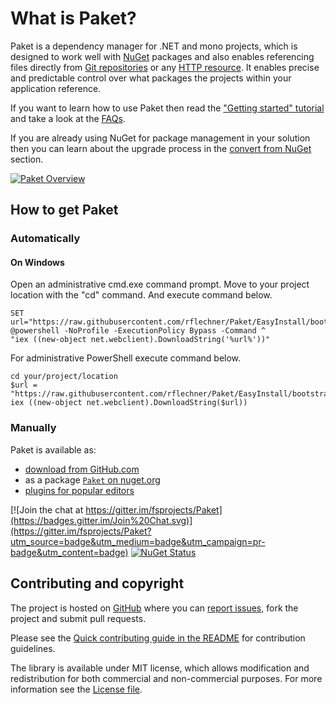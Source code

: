 # What is Paket?

Paket is a dependency manager for .NET and mono projects, which is designed to work well with [NuGet](https://www.nuget.org/) packages and also enables referencing files directly from [Git repositories](git-dependencies.html) or any [HTTP resource](http-dependencies.html).
It enables precise and predictable control over what packages the projects within your application reference. 

If you want to learn how to use Paket then read the ["Getting started" tutorial](getting-started.html) and take a look at the [FAQs](faq.html).

If you are already using NuGet for package management in your solution then you can learn about the upgrade process in the [convert from NuGet](getting-started.html#Automatic-NuGet-conversion) section.

<a href="img/paket-overview.png"><img src="img/paket-overview-small.png" alt="Paket Overview"></a>

## How to get Paket

### Automatically

#### On Windows

Open an administrative cmd.exe command prompt.
Move to your project location with the "cd" command.
And execute command below.

    SET url="https://raw.githubusercontent.com/rflechner/Paket/EasyInstall/bootstrappers/scripts/install.ps1"
    @powershell -NoProfile -ExecutionPolicy Bypass -Command ^
    "iex ((new-object net.webclient).DownloadString('%url%'))"

For administrative PowerShell execute command below.

    cd your/project/location
    $url = "https://raw.githubusercontent.com/rflechner/Paket/EasyInstall/bootstrappers/scripts/install.ps1"
    iex ((new-object net.webclient).DownloadString($url))

### Manually

Paket is available as:

  * [download from GitHub.com](https://github.com/fsprojects/Paket/releases/latest)
  * as a package [`Paket` on nuget.org](https://www.nuget.org/packages/Paket/) 
  * [plugins for popular editors](editor-support.html)

[![Join the chat at https://gitter.im/fsprojects/Paket](https://badges.gitter.im/Join%20Chat.svg)](https://gitter.im/fsprojects/Paket?utm_source=badge&utm_medium=badge&utm_campaign=pr-badge&utm_content=badge) [![NuGet Status](http://img.shields.io/nuget/v/Paket.svg?style=flat)](https://www.nuget.org/packages/Paket/)

Contributing and copyright
--------------------------

The project is hosted on [GitHub][gh] where you can [report issues][issues], fork the project and submit pull requests.

Please see the [Quick contributing guide in the README][readme] for contribution guidelines.

The library is available under MIT license, which allows modification and redistribution for both commercial and non-commercial purposes.
For more information see the [License file][license].

  [content]: https://github.com/fsprojects/Paket/tree/master/docs/content
  [gh]: https://github.com/fsprojects/Paket
  [issues]: https://github.com/fsprojects/Paket/issues
  [readme]: https://github.com/fsprojects/Paket/blob/master/README.md
  [license]: http://fsprojects.github.io/Paket/license.html
